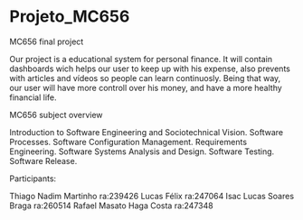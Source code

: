 # Projeto_MC656
MC656 final project

Our project is a educational system for personal finance. It will contain dashboards wich helps our user to keep up with his expense, also prevents with articles and vídeos so people can learn continuosly. Being that way, our user will have more controll over his money, and have a more healthy financial life.


MC656 subject overview

Introduction to Software Engineering and Sociotechnical Vision. Software Processes. Software Configuration Management. Requirements Engineering. Software Systems Analysis and Design. Software Testing. Software Release.

Participants:

Thiago Nadim Martinho ra:239426
Lucas Félix ra:247064
Isac Lucas Soares Braga ra:260514
Rafael Masato Haga Costa ra:247348
